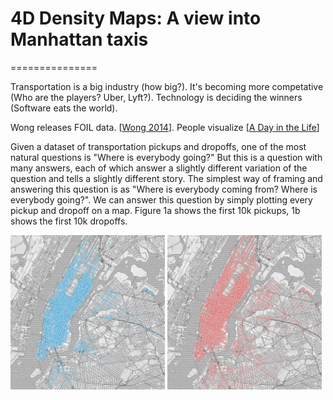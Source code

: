 # 4D Density Maps: A view into Manhattan taxis
===============

Transportation is a big industry (how big?). It's becoming more competative (Who are the players? Uber, Lyft?). Technology is deciding the winners (Software eats the world).

Wong releases FOIL data. [[Wong 2014]]. People visualize [[A Day in the Life]]


Given a dataset of transportation pickups and dropoffs, one of the most natural questions is "Where is everybody going?" But this is a question with many answers, each of which answer a slightly different variation of the question and tells a slightly different story. The simplest way of framing and answering this question is as "Where is everybody coming from? Where is everybody going?". We can answer this question by simply plotting every pickup and dropoff on a map. Figure 1a shows the first 10k pickups, 1b shows the first 10k dropoffs.


<img src="./img/pencil_pickups_10000.png"  width=49%></img>
<img src="./img/pencil_dropoffs_10000.png"  width=49%></img>

[pickups]: ./img/pencil_pickups_10000.png "Taxi pickups"
[dropoffs]: ./img/pencil_dropoffs_10000.png "Taxi dropoffs" 

[Wong 2014]: http://chriswhong.com/open-data/foil_nyc_taxi/
[A Day in the Life]: (http://nyctaxi.herokuapp.com/)]